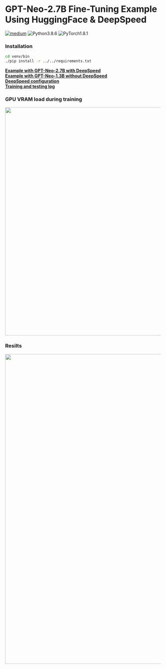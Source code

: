# GPT-Neo-2.7B Fine-Tuning Example Using HuggingFace & DeepSpeed

[![medium](https://aleen42.github.io/badges/src/medium.svg)](https://medium.com/geekculture/fine-tune-eleutherai-gpt-neo-to-generate-netflix-movie-descriptions-in-only-47-lines-of-code-40c9b4c32475)
![Python3.8.6](https://img.shields.io/badge/Python-3.8.6-blue.svg)
![PyTorch1.8.1](https://img.shields.io/badge/PyTorch-1.8.1-yellow.svg)

### Installation
```sh
cd venv/bin
./pip install -r ../../requirements.txt 
```

[**Example with GPT-Neo-2.7B with DeepSpeed**](https://github.com/dredwardhyde/gpt-neo-fine-tuning-example/blob/main/gpt_neo_xl_deepspeed.py)  
[**Example with GPT-Neo-1.3B without DeepSpeed**](https://github.com/dredwardhyde/gpt-neo-fine-tuning-example/blob/main/gpt_neo.py)  
[**DeepSpeed configuration**](https://github.com/dredwardhyde/gpt-neo-fine-tuning-example/blob/main/ds_config.json)  
[**Training and testing log**](https://github.com/dredwardhyde/gpt-neo-fine-tuning-example/blob/main/training_and_results.txt)  
### GPU VRAM load during training
<img src="https://raw.githubusercontent.com/dredwardhyde/gpt-neo-fine-tuning-example/main/gpu.png" width="737"/>  

### Resilts  
<img src="https://raw.githubusercontent.com/dredwardhyde/gpt-neo-fine-tuning-example/main/results.png" width="1000"/>  
